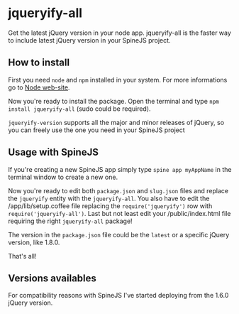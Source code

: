 # jqueryify-all

Get the latest jQuery version in your node app.
jqueryify-all is the faster way to include latest jQuery version in your SpineJS project.

## How to install

First you need ```node``` and ```npm``` installed in your system. For more informations go to [Node web-site](http://www.nodejs.org/).

Now you're ready to install the package. Open the terminal and type ```npm install jqueryify-all``` (sudo could be required).

```jqueryify-version``` supports all the major and minor releases of jQuery, so you can freely use the one you need in your SpineJS project

## Usage with SpineJS

If you're creating a new SpineJS app simply type ```spine app myAppName``` in the terminal window to create a new one.

Now you're ready to edit both ```package.json``` and ```slug.json``` files and replace the ```jqueryify``` entity with the ```jqueryify-all```.
You also have to edit the /app/lib/setup.coffee file replacing the ```require('jqueryify')``` row with ```require('jqueryify-all')```.
Last but not least edit your /public/index.html file requiring the right ```jqueryify-all``` package!

The version in the ```package.json``` file could be the ```latest``` or a specific jQuery version, like 1.8.0.

That's all!

## Versions availables

For compatibility reasons with SpineJS I've started deploying from the 1.6.0 jQuery version.